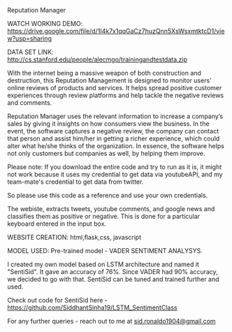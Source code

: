 Reputation Manager

WATCH WORKING DEMO: https://drive.google.com/file/d/1I4k7x1qqGaCz7huzQnn5XsWsxmtktcD1/view?usp=sharing

DATA SET LINK: http://cs.stanford.edu/people/alecmgo/trainingandtestdata.zip

With the internet being a massive weapon of both construction and destruction, this Reputation Management is designed to monitor users’ online reviews of products and services. It helps spread positive customer experiences through review platforms and help tackle the negative reviews and comments.

Reputation Manager uses the relevant information to increase a company’s sales by giving it insights on how consumers view the business. In the event, the software captures a negative review, the company can contact that person and assist him/her in getting a richer experience, which could alter what he/she thinks of the organization. In essence, the software helps not only customers but companies as well, by helping them improve.

Please note: If you download the entire code and try to run as it is, it might not work because it uses my credential to get data via youtubeAPI, and my team-mate's credential to get data from twitter.

So please use this code as a reference and use your own credentials.

The webiste, extracts tweets, youtube comments, and google news and classifies them as positive or negative.
This is done for a particular keyboard entered in the input box.

WEBSITE CREATION: html,flask,css, javascript

MODEL USED: Pre-trained model - VADER SENTIMENT ANALYSYS.

I created my own model based on LSTM architecture and named it "SentiSid". It gave an accuracy of 76%. Since VADER had 90% accuracy, we decided to go with that. SentiSid can be tuned and trained further and used.

Check out code for SentiSid here - https://github.com/SiddhantSinha19/LSTM_SentimentClass

For any further queries - reach out to me at sid.ronaldo1904@gmail.com

